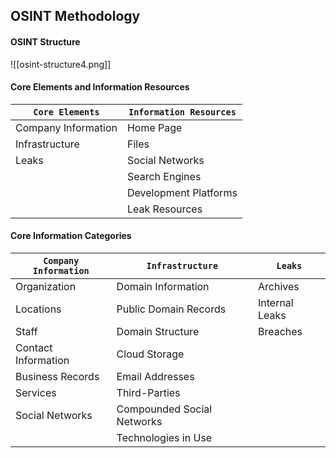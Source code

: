 ## OSINT Methodology
#### OSINT Structure
![[osint-structure4.png]]
#### Core Elements and Information Resources
|`Core Elements`|`Information Resources`|
|---|---|
|Company Information|Home Page|
|Infrastructure|Files|
|Leaks|Social Networks|
||Search Engines|
||Development Platforms|
||Leak Resources|
#### Core Information Categories
|**`Company Information`**|**`Infrastructure`**|**`Leaks`**|
|---|---|---|
|Organization|Domain Information|Archives|
|Locations|Public Domain Records|Internal Leaks|
|Staff|Domain Structure|Breaches|
|Contact Information|Cloud Storage||
|Business Records|Email Addresses||
|Services|Third-Parties||
|Social Networks|Compounded Social Networks||
||Technologies in Use|
###